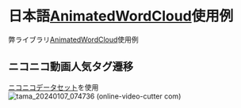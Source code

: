 # 日本語[AnimatedWordCloud](https://github.com/konbraphat51/AnimatedWordCloud)使用例
弊ライブラリ[AnimatedWordCloud](https://github.com/konbraphat51/AnimatedWordCloud)使用例

## ニコニコ動画人気タグ遷移
[ニコニコデータセット](https://www.nii.ac.jp/dsc/idr/nico/)を使用  
![tama_20240107_074736 (online-video-cutter com)](https://github.com/konbraphat51/AnimatedWordCloudExampleJP/assets/101827492/9b9a7532-9f07-47ea-9f18-341ca4152520)
